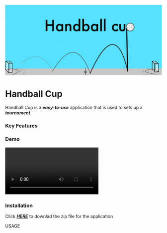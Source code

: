 ![HandballCupLogo](finalprod/src/main/resources/edu/ntnu/idatt1002/g106/handballapp/finalprod/TournamentPictures/Handball_Cup_Logo.png)

# Handball Cup
Handball Cup is a ***easy-to-use*** application that is used to sets up a ***tournament***.

### Key Features

### Demo
![](finalprod/src/main/resources/edu/ntnu/idatt1002/g106/handballapp/finalprod/TournamentPictures/Siste_utgave.mp4)

### Installation 
Click [***HERE***](https://gitlab.stud.idi.ntnu.no/G1-06/idatt-1002-2022-1-06/-/archive/master/idatt-1002-2022-1-06-master.zip) to downlad the zip file for the application

USAGE

